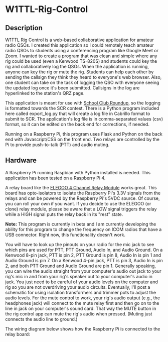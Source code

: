 # W1TTL-Rig-Control

## Description
W1TTL Rig Control is a web-based collaborative application for amateur radio QSOs.  I created this application so I could remotely teach amateur radio QSOs to students using a conferencing program like Google Meet or Zoom.  I wanted to create a program that was clean and simple where any rig could be used (even a Kenwood TS-820S) and students could key the rig and collaboratively log the QSOs.  When the application is running, anyone can key the rig or mute the rig.  Students can help each other by sending the callsign they think they heard to everyone's web browser.  Also, one student can take on the task of logging the QSO with everyone seeing the updated log once it's been submitted.  Callsigns in the log are hyperlinked to the station's QRZ page.

This application is meant for use with [School Club Roundup](http://www.arrl.org/school-club-roundup), so the logging is formatted towards the SCR contest.  There is a Python program included here called export_log.py that will create a log file in Cabrillo format to submit to SCR.  The application's log file is in comma-separated values (csv) format, so it can be edited on the back end for corrections, if needed.

Running on a Raspberry Pi, this program uses Flask and Python on the back end with Javascript/CSS on the front end.  Two relays are controlled by the Pi to provide push-to-talk (PTT) and audio muting.  

## Hardware

A Raspberry Pi running Raspbian with Python installed is needed.  This application has been tested on a Raspberry Pi 4.

A relay board like the [ELEGOO 4 Channel Relay Module](https://www.amazon.com/ELEGOO-Channel-Optocoupler-Arduino-Raspberry/dp/B01HEQF5HU/) works great.  This board has opto-isolators to isolate the Raspberry Pi's 3.3V signals from the relays and can be powered by the Raspberry Pi's 5VDC source.  Of course, you can roll your own if you want.  If you decide to use the ELEGOO (or clone) relay module, please be aware that a LOW signal triggers the relay while a HIGH signal puts the relay back in its "rest" state.

**Note:** This program is currently in beta and I am currently developing the ability for this program to change the frequency on ICOM radios that have a USB connector.  Right now, this functionality doesn't work.

You will have to look up the pinouts on your radio for the mic jack to see which pins are used for PTT, PTT Ground, Audio In, and Audio Ground.  On a Kenwood 8-pin jack, PTT is pin 2, PTT Ground is pin 8, Audio In is pin 1 and Audio Ground is pin 7.  On a Kenwood 4-pin jack, PTT is pin 3, Audio In is pin 2, and both PTT Ground and Audio Ground are pin 1.  Generally speaking, you can wire the audio straight from your computer's audio out jack to your rig's mic in and from your rig's speaker out to your computer's audio in jack.  You just need to be careful of your audio levels on the computer and rig so you are not overdriving your audio circuits.  Eventually, I'll post a schematic for using isolation transformers and trimmer pots to adjust the audio levels.  For the mute control to work, your rig's audio output (e.g., the headphones jack) will connect to the mute relay first and then go on to the line in jack on your computer's sound card.  That way the MUTE button in the rig control app can mute the rig's audio when pressed.  (Muting just connects the audio line to ground.)

The wiring diagram below shows how the Raspberry Pi is connected to the relay board:

